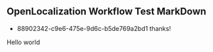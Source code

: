 ## OpenLocalization Workflow Test MarkDown
* 88902342-c9e6-475e-9d6c-b5de769a2bd1 
thanks!

Hello world